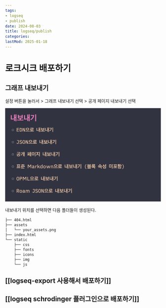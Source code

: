 ```yaml
---
tags:
- logseq
- publish
date: 2024-08-03
title: logseq/publish
categories:
lastMod: 2025-01-18
---
```



# 로크시크 배포하기



## 그래프 내보내기

설정 버튼을 눌러서 > 그래프 내보내기 선택 > 공개 페이지 내보내기 선택

![](/assets/akhtapz.png)

내보내기 위치를 선택하면 다음 폴더들이 생성된다.

```shell
├── 404.html
├── assets
│   └── your_assets.png
├── index.html
└── static
    ├── css
    ├── fonts
    ├── icons
    ├── img
    └── js
```





## [[logseq-export 사용해서 배포하기]]





## [[logseq schrodinger 플러그인으로 배포하기]]






